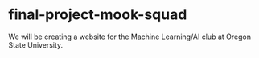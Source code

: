 # final-project-mook-squad
We will be creating a website for the Machine Learning/AI club at Oregon State University.
